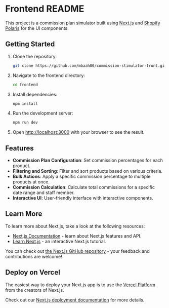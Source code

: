 # Frontend README

This project is a commission plan simulator built using [Next.js](https://nextjs.org/) and [Shopify Polaris](https://polaris.shopify.com/) for the UI components.

## Getting Started

1. Clone the repository:

    ```bash
    git clone https://github.com/mbaah80/commission-stimulator-front.git
    ```

2. Navigate to the frontend directory:

    ```bash
    cd frontend
    ```

3. Install dependencies:

    ```bash
    npm install
    ```

4. Run the development server:

    ```bash
    npm run dev
    ```

5. Open [http://localhost:3000](http://localhost:3000) with your browser to see the result.
## Features

- **Commission Plan Configuration**: Set commission percentages for each product.
- **Filtering and Sorting**: Filter and sort products based on various criteria.
- **Bulk Actions**: Apply a specific commission percentage to multiple products at once.
- **Commission Calculation**: Calculate total commissions for a specific date range and staff member.
- **Interactive UI**: User-friendly interface with interactive components.

## Learn More

To learn more about Next.js, take a look at the following resources:

- [Next.js Documentation](https://nextjs.org/docs) - learn about Next.js features and API.
- [Learn Next.js](https://nextjs.org/learn) - an interactive Next.js tutorial.

You can check out [the Next.js GitHub repository](https://github.com/vercel/next.js/) - your feedback and contributions are welcome!

## Deploy on Vercel

The easiest way to deploy your Next.js app is to use the [Vercel Platform](https://vercel.com/new?utm_medium=default-template&filter=next.js&utm_source=create-next-app&utm_campaign=create-next-app-readme) from the creators of Next.js.

Check out our [Next.js deployment documentation](https://nextjs.org/docs/deployment) for more details.
